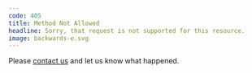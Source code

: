 ```yaml
---
code: 405
title: Method Not Allowed
headline: Sorry, that request is not supported for this resource.
image: backwards-e.svg
---
```

Please [contact us](https://www.ted.com/contact)
and let us know what happened.
